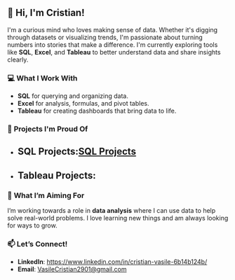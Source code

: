 ## 👋 **Hi, I'm Cristian!**

I'm a curious mind who loves making sense of data. Whether it's digging through datasets or visualizing trends, I'm passionate about turning numbers into stories that make a difference. I'm currently exploring tools like **SQL**, **Excel**, and **Tableau** to better understand data and share insights clearly.

### 💻 **What I Work With**  
- **SQL** for querying and organizing data.  
- **Excel** for analysis, formulas, and pivot tables.  
- **Tableau** for creating dashboards that bring data to life.  

### 🚀 **Projects I'm Proud Of**  
- ## SQL Projects:[SQL Projects](https://github.com/StrikeHERE29/SQL-Projects)
- ## Tableau Projects:

### 🎯 **What I’m Aiming For**  
I’m working towards a role in **data analysis** where I can use data to help solve real-world problems. I love learning new things and am always looking for ways to grow.

### 📫 **Let’s Connect!**  
- **LinkedIn**:  https://www.linkedin.com/in/cristian-vasile-6b14b124b/
- **Email**: VasileCristian2901@gmail.com  
